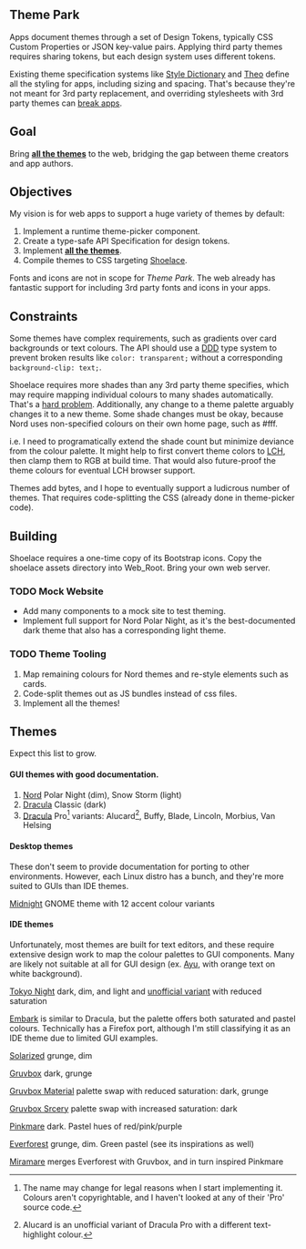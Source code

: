 ## Theme Park
Apps document themes through a set of Design Tokens, typically CSS Custom Properties or JSON key-value pairs. Applying third party themes requires sharing tokens, but each design system uses different tokens.

Existing theme specification systems like [Style Dictionary](https://amzn.github.io/style-dictionary/) and [Theo](https://github.com/salesforce-ux/theo) define all the styling for apps, including sizing and spacing. That's because they're not meant for 3rd party replacement, and overriding stylesheets with 3rd party themes can [break apps](https://stopthemingmy.app/).

## Goal
Bring **[all the themes](#themes)** to the web, bridging the gap between theme creators and app authors.

## Objectives
My vision is for web apps to support a huge variety of themes by default:
1. Implement a runtime theme-picker component.
2. Create a type-safe API Specification for design tokens.
3. Implement **[all the themes](#themes)**.
4. Compile themes to CSS targeting [Shoelace](https://github.com/shoelace-style/shoelace).

Fonts and icons are not in scope for *Theme Park*. The web already has fantastic support for including 3rd party fonts and icons in your apps.

## Constraints
Some themes have complex requirements, such as gradients over card backgrounds or text colours. The API should use a [DDD](https://fsharpforfunandprofit.com/ddd/) type system to prevent broken results like `color: transparent;` without a corresponding `background-clip: text;`.

Shoelace requires more shades than any 3rd party theme specifies, which may require mapping individual colours to many shades automatically. That's a [hard problem](https://lea.verou.me/2020/04/lch-colors-in-css-what-why-and-how/#2-lch-and-lab-is-perceptually-uniform). Additionally, any change to a theme palette arguably changes it to a new theme. Some shade changes must be okay, because Nord uses non-specified colours on their own home page, such as #fff.

i.e. I need to programatically extend the shade count but minimize deviance from the colour palette. It might help to first convert theme colors to [LCH](https://css.land/lch/), then clamp them to RGB at build time. That would also future-proof the theme colours for eventual LCH browser support.

Themes add bytes, and I hope to eventually support a ludicrous number of themes. That requires code-splitting the CSS (already done in theme-picker code).

## Building
Shoelace requires a one-time copy of its Bootstrap icons. Copy the shoelace assets directory into Web_Root. Bring your own web server.

### TODO Mock Website
- Add many components to a mock site to test theming.
- Implement full support for Nord Polar Night, as it's the best-documented dark theme that also has a corresponding light theme.

### TODO Theme Tooling
1. Map remaining colours for Nord themes and re-style elements such as cards.
2. Code-split themes out as JS bundles instead of css files.
3. Implement all the themes!

## Themes
Expect this list to grow.

#### GUI themes with good documentation.
1. [Nord](https://nordtheme.com) Polar Night (dim), Snow Storm (light)
2. [Dracula](https://draculatheme.com) Classic (dark)
3. [Dracula](https://draculatheme.com) Pro[^1] variants: Alucard[^2], Buffy, Blade, Lincoln, Morbius, Van Helsing

[^1]: The name may change for legal reasons when I start implementing it. Colours aren't copyrightable, and I haven't looked at any of their 'Pro' source code.
[^2]: Alucard is an unofficial variant of Dracula Pro with a different text-highlight colour.

#### Desktop themes
These don't seem to provide documentation for porting to other environments. However, each Linux distro has a bunch, and they're more suited to GUIs than IDE themes.

[Midnight](https://github.com/i-mint/midnight) GNOME theme with 12 accent colour variants

#### IDE themes
Unfortunately, most themes are built for text editors, and these require extensive design work to map the colour palettes to GUI components. Many are likely not suitable at all for GUI design (ex. [Ayu](https://github.com/dempfi/ayu), with orange text on white background).

[Tokyo Night](https://github.com/enkia/tokyo-night-vscode-theme) dark, dim, and light and [unofficial variant](https://github.com/huytd/vscode-tokyo-city) with reduced saturation

[Embark](https://embark-theme.github.io) is similar to Dracula, but the palette offers both saturated and pastel colours. Technically has a Firefox port, although I'm still classifying it as an IDE theme due to limited GUI examples.

[Solarized](https://ethanschoonover.com/solarized/#usage-development) grunge, dim

[Gruvbox](https://github.com/morhetz/gruvbox) dark, grunge

[Gruvbox Material](https://github.com/sainnhe/gruvbox-material) palette swap with reduced saturation: dark, grunge

[Gruvbox Srcery](https://srcery-colors.github.io/) palette swap with increased saturation: dark

[Pinkmare](https://github.com/Matsuuu/pinkmare) dark. Pastel hues of red/pink/purple

[Everforest](https://github.com/sainnhe/everforest) grunge, dim. Green pastel (see its inspirations as well)

[Miramare](https://github.com/franbach/miramare) merges Everforest with Gruvbox, and in turn inspired Pinkmare
